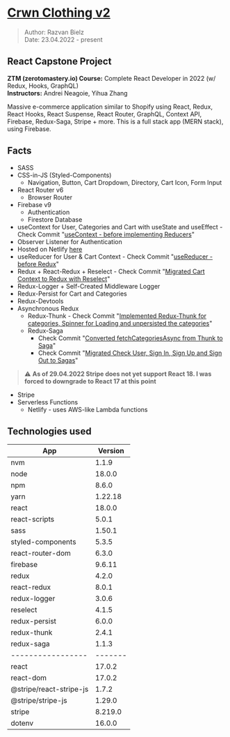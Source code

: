 # [Crwn Clothing v2](https://peppy-maamoul-2f70c4.netlify.app)

> Author: Razvan Bielz  
> Date: 23.04.2022 - present

## React Capstone Project
**ZTM (zerotomastery.io) Course:** Complete React Developer in 2022 (w/ Redux, Hooks, GraphQL)  
**Instructors:** Andrei Neagoie, Yihua Zhang  

Massive e-commerce application similar to Shopify using React, Redux, React Hooks, React Suspense, React Router, GraphQL, Context API, Firebase, Redux-Saga, Stripe + more. This is a full stack app (MERN stack), using Firebase.

## Facts
- SASS
- CSS-in-JS (Styled-Components)
  - Navigation, Button, Cart Dropdown, Directory, Cart Icon, Form Input
- React Router v6 
  - Browser Router
- Firebase v9
  - Authentication
  - Firestore Database
- useContext for User, Categories and Cart with useState and useEffect - Check Commit "[useContext - before implementing Reducers](https://github.com/darkresq14/crwn-clothing-v2/tree/5b3102e8b66aef7f36442b2d1d5952dd107cfc7b)"
- Observer Listener for Authentication
- Hosted on Netlify [here](https://peppy-maamoul-2f70c4.netlify.app)
- useReducer for User & Cart Context - Check Commit "[useReducer - before Redux](https://github.com/darkresq14/crwn-clothing-v2/tree/395ac4d0121dd4ea551e8357f776de59850306c9)"
- Redux + React-Redux + Reselect - Check Commit "[Migrated Cart Context to Redux with Reselect](https://github.com/darkresq14/crwn-clothing-v2/tree/c640018c72ef230a8ef5b44766425643128cf1b9)"
- Redux-Logger + Self-Created Middleware Logger
- Redux-Persist for Cart and Categories
- Redux-Devtools
- Asynchronous Redux
  - Redux-Thunk - Check Commit "[Implemented Redux-Thunk for categories, Spinner for Loading and unpersisted the categories](https://github.com/darkresq14/crwn-clothing-v2/tree/b3adf060b256939501f7c2e02fdaee00d57bdfc0)"
  - Redux-Saga
    - Check Commit "[Converted fetchCategoriesAsync from Thunk to Saga](https://github.com/darkresq14/crwn-clothing-v2/tree/4a2fdcb55608e6604c83039723d253a41a72f676)"
    - Check Commit "[Migrated Check User, Sign In, Sign Up and Sign Out to Sagas](https://github.com/darkresq14/crwn-clothing-v2/tree/3800ddd53822da96c7be0ae2c22340a251a0a388)"
> :warning: **As of 29.04.2022 Stripe does not yet support React 18. I was forced to downgrade to React 17 at this point**
- Stripe
- Serverless Functions
  - Netlify - uses AWS-like Lambda functions


## Technologies used

| App                     | Version |
| ----------------------- | ------- |
| nvm                     | 1.1.9   |
| node                    | 18.0.0  |
| npm                     | 8.6.0   |
| yarn                    | 1.22.18 |
| react                   | 18.0.0  |
| react-scripts           | 5.0.1   |
| sass                    | 1.50.1  |
| styled-components       | 5.3.5   |
| react-router-dom        | 6.3.0   |
| firebase                | 9.6.11  |
| redux                   | 4.2.0   |
| react-redux             | 8.0.1   |
| redux-logger            | 3.0.6   |
| reselect                | 4.1.5   |
| redux-persist           | 6.0.0   |
| redux-thunk             | 2.4.1   |
| redux-saga              | 1.1.3   |
| -----------------       | ------- |
| react                   | 17.0.2  |
| react-dom               | 17.0.2  |
| @stripe/react-stripe-js | 1.7.2   |
| @stripe/stripe-js       | 1.29.0  |
| stripe                  | 8.219.0 |
| dotenv                  | 16.0.0  |
